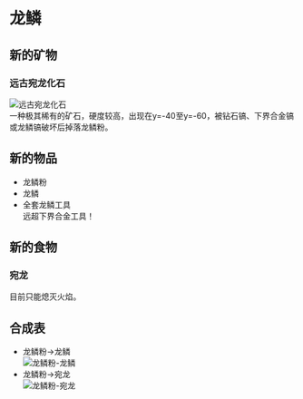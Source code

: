 # 龙鳞
## 新的矿物
### 远古宛龙化石
![远古宛龙化石](https://i.328888.xyz/2023/04/04/ijXbWP.th.jpeg)  
一种极其稀有的矿石，硬度较高，出现在y=-40至y=-60，被钻石镐、下界合金镐或龙鳞镐破坏后掉落龙鳞粉。
## 新的物品
- 龙鳞粉  
- 龙鳞  
- 全套龙鳞工具  
远超下界合金工具！
## 新的食物
### 宛龙
目前只能熄灭火焰。
## 合成表
- 龙鳞粉→龙鳞  
![龙鳞粉-龙鳞](https://i.328888.xyz/2023/04/04/ijpiAa.jpeg)  
- 龙鳞粉→宛龙  
![龙鳞粉-宛龙](https://i.328888.xyz/2023/04/04/ijmuJw.jpeg)
